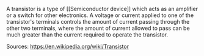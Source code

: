 A transistor is a type of [[Semiconductor device]] which acts as an amplifier or a switch for other electronics. A voltage or current applied to one of the transistor's terminals controls the amount of current passing through the other two terminals, where the amount of current allowed to pass can be much greater than the current required to operate the transistor.

Sources:
https://en.wikipedia.org/wiki/Transistor